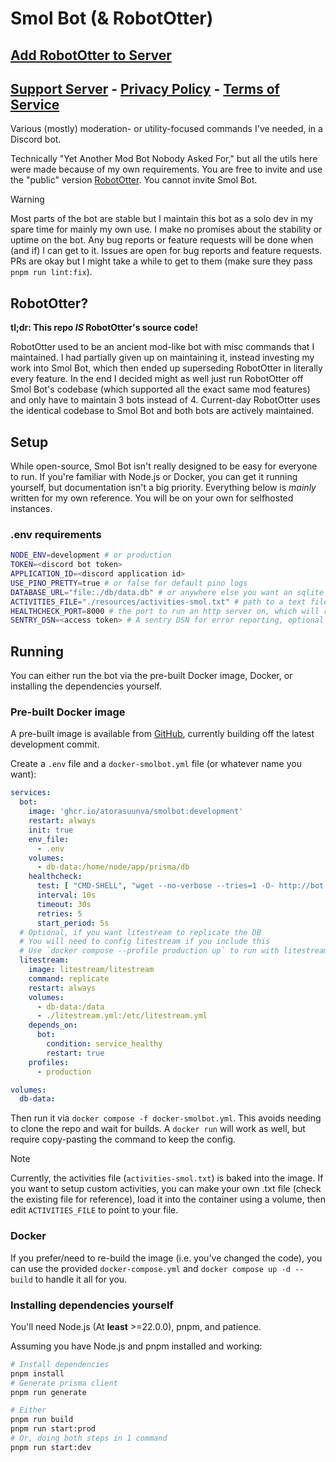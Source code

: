# Smol Bot (& RobotOtter)

## [Add RobotOtter to Server](https://discordapp.com/oauth2/authorize?client_id=189078347207278593&scope=bot%20applications.commands&permissions=0)

## [Support Server](https://discord.gg/8K3uCfb) - [Privacy Policy](./privacy.md) - [Terms of Service](./tos.md)

Various (mostly) moderation- or utility-focused commands I've needed, in a Discord bot.

Technically "Yet Another Mod Bot Nobody Asked For," but all the utils here were made because of my own requirements. You are free to invite and use the "public" version [RobotOtter](https://discordapp.com/oauth2/authorize?client_id=189078347207278593&scope=bot&permissions=0). You cannot invite Smol Bot.

> [!WARNING]  
> Most parts of the bot are stable but I maintain this bot as a solo dev in my spare time for mainly my own use. I make no promises about the stability or uptime on the bot. Any bug reports or feature requests will be done when (and if) I can get to it. Issues are open for bug reports and feature requests. PRs are okay but I might take a while to get to them (make sure they pass `pnpm run lint:fix`).

## RobotOtter?

**tl;dr: This repo *IS* RobotOtter's source code!**

RobotOtter used to be an ancient mod-like bot with misc commands that I maintained. I had partially given up on maintaining it, instead investing my work into Smol Bot, which then ended up superseding RobotOtter in literally every feature. In the end I decided might as well just run RobotOtter off Smol Bot's codebase (which supported all the exact same mod features) and only have to maintain 3 bots instead of 4. Current-day RobotOtter uses the identical codebase to Smol Bot and both bots are actively maintained.

## Setup

While open-source, Smol Bot isn't really designed to be easy for everyone to run. If you're familiar with Node.js or Docker, you can get it running yourself, but documentation isn't a big priority. Everything below is *mainly* written for my own reference. You will be on your own for selfhosted instances.

### .env requirements

```sh
NODE_ENV=development # or production
TOKEN=<discord bot token>
APPLICATION_ID=<discord application id>
USE_PINO_PRETTY=true # or false for default pino logs
DATABASE_URL="file:./db/data.db" # or anywhere else you want an sqlite db to be
ACTIVITIES_FILE="./resources/activities-smol.txt" # path to a text file with the activities you want the bot to show
HEALTHCHECK_PORT=8000 # the port to run an http server on, which will respond to http://localhost:PORT/healthcheck with HTTP 200 once the bot is ready and the database works
SENTRY_DSN=<access token> # A sentry DSN for error reporting, optional
```

## Running

You can either run the bot via the pre-built Docker image, Docker, or installing the dependencies yourself.

### Pre-built Docker image

A pre-built image is available from [GitHub](https://github.com/AtoraSuunva/SmolBot/pkgs/container/smolbot), currently building off the latest development commit.

Create a `.env` file and a `docker-smolbot.yml` file (or whatever name you want):

```yml
services:
  bot:
    image: 'ghcr.io/atorasuunva/smolbot:development'
    restart: always
    init: true
    env_file:
      - .env
    volumes:
      - db-data:/home/node/app/prisma/db
    healthcheck:
      test: [ "CMD-SHELL", "wget --no-verbose --tries=1 -O- http://bot:$$HEALTHCHECK_PORT/healthcheck || exit 1" ]
      interval: 10s
      timeout: 30s
      retries: 5
      start_period: 5s
  # Optional, if you want litestream to replicate the DB
  # You will need to config litestream if you include this
  # Use `docker compose --profile production up` to run with litestream
  litestream:
    image: litestream/litestream
    command: replicate
    restart: always
    volumes:
      - db-data:/data
      - ./litestream.yml:/etc/litestream.yml
    depends_on:
      bot:
        condition: service_healthy
        restart: true
    profiles:
      - production

volumes:
  db-data:
```

Then run it via `docker compose -f docker-smolbot.yml`. This avoids needing to clone the repo and wait for builds. A `docker run` will work as well, but require copy-pasting the command to keep the config.

> [!NOTE]  
> Currently, the activities file (`activities-smol.txt`) is baked into the image. If you want to setup custom activities, you can make your own .txt file (check the existing file for reference), load it into the container using a volume, then edit `ACTIVITIES_FILE` to point to your file.

### Docker

If you prefer/need to re-build the image (i.e. you've changed the code), you can use the provided `docker-compose.yml` and `docker compose up -d --build` to handle it all for you.

### Installing dependencies yourself

You'll need Node.js (At **least** >=22.0.0), pnpm, and patience.

Assuming you have Node.js and pnpm installed and working:

```sh
# Install dependencies
pnpm install
# Generate prisma client
pnpm run generate

# Either
pnpm run build
pnpm run start:prod
# Or, doing both steps in 1 command
pnpm run start:dev
```
